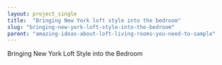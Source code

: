 ```yaml
---
layout: project_single
title:  "Bringing New York loft style into the bedroom"
slug: "bringing-new-york-loft-style-into-the-bedroom"
parent: "amazing-ideas-about-loft-living-rooms-you-need-to-sample"
---
```

Bringing New York Loft Style into the Bedroom